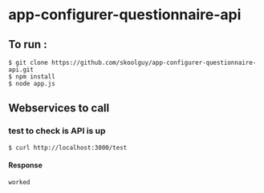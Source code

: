 # app-configurer-questionnaire-api

## To run :

```
$ git clone https://github.com/skoolguy/app-configurer-questionnaire-api.git
$ npm install
$ node app.js
```
## Webservices to call

### test to check is API is up
```
$ curl http://localhost:3000/test
```
#### Response
```
worked
```
